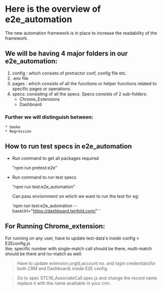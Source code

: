 # Here is the overview of e2e_automation

The new automation framework is in place to increase the readability of the framework. 

## We will be having 4 major folders in our e2e_automation:
1. config : which consists of protractor conf, config file etc.
2. .env file
3. pages : which consists of all the functions or helper functions related to specific pages or     operations.
4. specs: consisting of all the specs.
    Specs consists of 2 sub-folders: 
    * Chrome_Extensions 
    * Dashboard 

### Further we will distinguish between:
    * Smoke
    * Regression


## How to run test specs in e2e_automation

* Run command to get all packages required
    
    "npm run pretest:e2e"
    
* Run command to run test specs

    "npm run test:e2e_automation"
    
    Can pass enviornment on which we want to run the test for eg:

    'npm run test:e2e_automation --baseUrl="https://dashboard.tenfold.com/" '

## For Running Chrome_extension:
For running on any user, have to update test-data's inside config > E2Econfig.js   
like; specific number with single-match call should be there,
multi-match should be there and no-match as well.
> Have to update extension,orgId,account no. and login credentials(for both CRM and Dashboard) inside E2E config.

>Go to spec STC16_AssociateCall.spec.js and change the record name replace it with the name availiable in your crm.